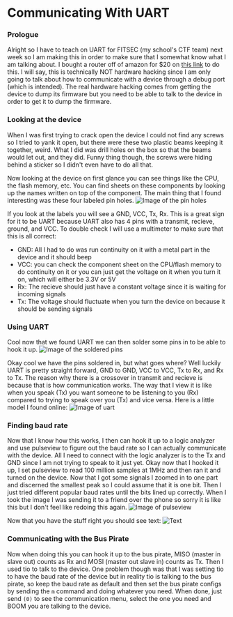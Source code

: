 # Communicating With UART

### Prologue
Alright so I have to teach on UART for FITSEC (my school's CTF team) next week so I am making this in order to make sure that I somewhat know what I am talking about. I bought a router off of amazon for $20 on [this link](https://www.amazon.com/Setup-Wireless-Wi-Fi-Router-Internet/dp/B0CGLWPS5T?th=1) to do this. 
I will say, this is technically NOT hardware hacking since I am only going to talk about how to communicate with a device through a debug port (which is intended). The real hardware hacking comes from getting the device to dump its firmware but you need to be able to talk to the device in order to get it to dump the firmware.

### Looking at the device
When I was first trying to crack open the device I could not find any screws so I tried to yank it open, but there were these two plastic beams keeping it together, weird. What I did was drill holes on the box so that the beams would let out, and they did. Funny thing though, the screws were hiding behind a sticker so I didn't even have to do all that.

Now looking at the device on first glance you can see things like the CPU, the flash memory, etc. You can find sheets on these components by looking up the names written on top of the component. The main thing that I found interesting was these four labeled pin holes.
![Image of the pin holes](./images-uart/IMG_4681.jpeg)

If you look at the labels you will see a GND, VCC, Tx, Rx. This is a great sign for it to be UART because UART also has 4 pins with a transmit, recieve, ground, and VCC. To double check I will use a multimeter to make sure that this is all correct:
 - GND: All I had to do was run continuity on it with a metal part in the device and it should beep
 - VCC: you can check the component sheet on the CPU/flash memory to do continuity on it or you can just get the voltage on it when you turn it on, which will either be 3.3V or 5V
 - Rx: The recieve should just have a constant voltage since it is waiting for incoming signals
 - Tx: The voltage should fluctuate when you turn the device on because it should be sending signals

### Using UART
Cool now that we found UART we can then solder some pins in to be able to hook it up.
![Image of the soldered pins](./images-uart/IMG_4733.jpeg)

Okay cool we have the pins soldered in, but what goes where? Well luckily UART is pretty straight forward, GND to GND, VCC to VCC, Tx to Rx, and Rx to Tx. The reason why there is a crossover in transmit and recieve is because that is how communication works. The way that I view it is like when you speak (Tx) you want someone to be listening to you (Rx) compared to trying to speak over you (Tx) and vice versa. Here is a little model I found online:
![Image of uart](./images-uart/uart.png)

### Finding baud rate
Now that I know how this works, I then can hook it up to a logic analyzer and use pulseview to figure out the baud rate so I can actually communicate with the device. All I need to connect with the logic analyzer is to the Tx and GND since I am not trying to speak to it just yet. 
Okay now that I hooked it up, I set pulseview to read 100 million samples at 1MHz and then ran it and turned on the device. 
Now that I got some signals I zoomed in to one part and discerned the smallest peak so I could assume that it is one bit. Then I just tried different popular baud rates until the bits lined up correctly. When I took the image I was sending it to a friend over the phone so sorry it is like this but I don't feel like redoing this again.
![Image of pulseview](./images-uart/IMG_4735.jpeg)

Now that you have the stuff right you should see text:
![Text](./images-uart/IMG_4681.jpeg)

### Communicating with the Bus Pirate
Now when doing this you can hook it up to the bus pirate, MISO (master in slave out) counts as Rx and MOSI (master out slave in) counts as Tx. Then I used tio to talk to the device.
One problem though was that I was setting tio to have the baud rate of the device but in reality tio is talking to the bus pirate, so keep the baud rate as default and then set the bus pirate configs by sending the `m` command and doing whatever you need. When done, just send `(0)` to see the communication menu, select the one you need and BOOM you are talking to the device.


